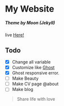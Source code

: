 # My Website
##### Theme by Moon (Jekyll)
live [Here!](http://fathoni17.github.io/)

## Todo
- [x] Change all variable
- [x] Customize like [Ghost](http://demo.ghost.io/)
- [x] Ghost responsive error.
- [ ] Make Beauty
- [ ] Make CV page @about
- [ ] Make blog

> Share life with love
